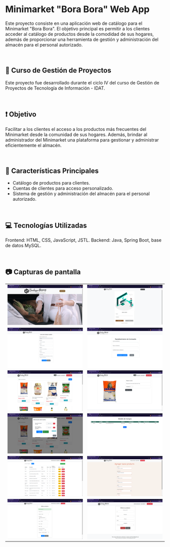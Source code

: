 # Minimarket "Bora Bora" Web App
Este proyecto consiste en una aplicación web de catálogo para el Minimarket "Bora Bora". El objetivo principal es permitir a los clientes acceder al catálogo de productos desde la comodidad de sus hogares, además de proporcionar una herramienta de gestión y administración del almacén para el personal autorizado.

<br>

## 📌 Curso de Gestión de Proyectos
Este proyecto fue desarrollado  durante el ciclo IV del curso de Gestión de Proyectos de Tecnología de Información - IDAT.

<br>

## ❗ Objetivo
Facilitar a los clientes el acceso a los productos más frecuentes del Minimarket desde la comunidad de sus hogares. Además, brindar al administrador del Minimarket una plataforma para gestionar y administrar eficientemente el almacén.

<br>

## 🔹 Características Principales
* Catálogo de productos para clientes.
* Cuentas de clientes para acceso personalizado.
* Sistema de gestión y administración del almacén para el personal autorizado.

<br>

## 💻 Tecnologías Utilizadas
Frontend: HTML, CSS, JavaScript, JSTL.
Backend: Java, Spring Boot, base de datos MySQL.

<br>

## 📷 Capturas de pantalla
<table style="width: 100%">
  <tr>
    <td style="width: 50%"><img src="Recursos/CapturasPantalla/home.png" width=100% height=auto></td>
    <td style="width: 50%"><img src="Recursos/CapturasPantalla/login.png" width=100% height=auto></td>
  </tr>
  <tr>
    <td><img src="Recursos/CapturasPantalla/createaccount.png" width=100% height=auto></td>
    <td><img src="Recursos/CapturasPantalla/updatepassword.png" width=100% height=auto></td>
  </tr>
  <tr>
    <td><img src="Recursos/CapturasPantalla/clicatalogo.png" width=100% height=auto></td>
    <td><img src="Recursos/CapturasPantalla/producto.png" width=100% height=auto></td>
  </tr>
  <tr>
    <td><img src="Recursos/CapturasPantalla/clicarrito.png" width=100% height=auto></td>
    <td><img src="Recursos/CapturasPantalla/clidetallecompra.png" width=100% height=auto></td>
  </tr>
  <tr>
    <td><img src="Recursos/CapturasPantalla/adminventario.png" width=100% height=auto></td>
    <td><img src="Recursos/CapturasPantalla/admcrearproducto.png" width=100% height=auto></td>
  </tr>
  <tr>
    <td><img src="Recursos/CapturasPantalla/admeditarproducto.png" width=100% height=auto></td>
    <td><img src="Recursos/CapturasPantalla/admeliminar.png" width=100% height=auto></td>
  </tr>
</table>


